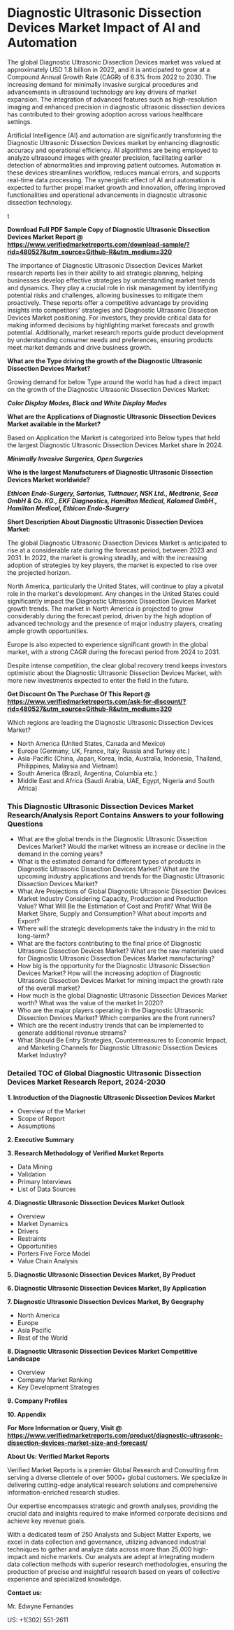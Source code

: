 <meta name="title" content="Global Diagnostic Ultrasonic Dissection Devices Market Impact of AI and Automation"><meta name="description" content="The global Diagnostic Ultrasonic Dissection Devices market was valued at approximately USD 1.8 billion in 2022, and it is anticipated to grow at a Compound Annual Grow"><meta name="title" content="Diagnostic Ultrasonic Dissection Devices Market Size, Share, Scope, Trends, Growth, Opportunities, Analysis, Forecast"><h1>Diagnostic Ultrasonic Dissection Devices Market Impact of AI and Automation</h1><p>The global Diagnostic Ultrasonic Dissection Devices market was valued at approximately USD 1.8 billion in 2022, and it is anticipated to grow at a Compound Annual Growth Rate (CAGR) of 6.3% from 2022 to 2030. The increasing demand for minimally invasive surgical procedures and advancements in ultrasound technology are key drivers of market expansion. The integration of advanced features such as high-resolution imaging and enhanced precision in diagnostic ultrasonic dissection devices has contributed to their growing adoption across various healthcare settings.</p><p>Artificial Intelligence (AI) and automation are significantly transforming the Diagnostic Ultrasonic Dissection Devices market by enhancing diagnostic accuracy and operational efficiency. AI algorithms are being employed to analyze ultrasound images with greater precision, facilitating earlier detection of abnormalities and improving patient outcomes. Automation in these devices streamlines workflow, reduces manual errors, and supports real-time data processing. The synergistic effect of AI and automation is expected to further propel market growth and innovation, offering improved functionalities and operational advancements in diagnostic ultrasonic dissection technology.</p>t</p><p id="" class=""><strong>Download Full PDF Sample Copy of Diagnostic Ultrasonic Dissection Devices Market Report @ <a href="https://www.verifiedmarketreports.com/download-sample/?rid=480527&utm_source=Github-R&utm_medium=320" target="_blank">https://www.verifiedmarketreports.com/download-sample/?rid=480527&utm_source=Github-R&utm_medium=320</a></strong></p><p>The importance of&nbsp;Diagnostic Ultrasonic Dissection Devices Market research reports lies in their ability to aid strategic planning, helping businesses develop effective strategies by understanding market trends and dynamics. They play a crucial role in risk management by identifying potential risks and challenges, allowing businesses to mitigate them proactively. These reports offer a competitive advantage by providing insights into competitors' strategies and Diagnostic Ultrasonic Dissection Devices Market positioning. For investors, they provide critical data for making informed decisions by highlighting market forecasts and growth potential. Additionally, market research reports guide product development by understanding consumer needs and preferences, ensuring products meet market demands and drive business growth.</p><p><strong>What are the&nbsp;Type driving the growth of the Diagnostic Ultrasonic Dissection Devices Market?</strong></p><p id="" class="">Growing demand for below Type around the world has had a direct impact on the growth of the Diagnostic Ultrasonic Dissection Devices Market:</p><em><strong>Color Display Modes, Black and White Display Modes</strong></em></p><strong>What are the&nbsp;Applications&nbsp;of Diagnostic Ultrasonic Dissection Devices Market available in the Market?</strong></p><p id="" class="">Based on Application the Market is categorized into Below types that held the largest Diagnostic Ultrasonic Dissection Devices Market share In 2024.</p><em><strong>Minimally Invasive Surgeries, Open Surgeries</strong></em></p><strong>Who is the largest Manufacturers of Diagnostic Ultrasonic Dissection Devices Market worldwide?</strong></p><p><em><strong>Ethicon Endo-Surgery, Sartorius, Tuttnauer, NSK Ltd., Medtronic, Seca GmbH & Co. KG., EKF Diagnostics, Hamilton Medical, Kalamed GmbH., Hamilton Medical, Ethicon Endo-Surgery</strong></em></p><p id="" class=""><strong>Short Description About Diagnostic Ultrasonic Dissection Devices Market:</strong></p><p>The global Diagnostic Ultrasonic Dissection Devices Market is anticipated to rise at a considerable rate during the forecast period, between 2023 and 2031. In 2022, the market is growing steadily, and with the increasing adoption of strategies by key players, the market is expected to rise over the projected horizon.</p><p>North America, particularly the United States, will continue to play a pivotal role in the market's development. Any changes in the United States could significantly impact the Diagnostic Ultrasonic Dissection Devices Market growth trends. The market in North America is projected to grow considerably during the forecast period, driven by the high adoption of advanced technology and the presence of major industry players, creating ample growth opportunities.</p><p>Europe is also expected to experience significant growth in the global market, with a strong CAGR during the forecast period from 2024 to 2031.</p><p>Despite intense competition, the clear global recovery trend keeps investors optimistic about the Diagnostic Ultrasonic Dissection Devices Market, with more new investments expected to enter the field in the future.</p><p id="" class=""><strong>Get Discount On The Purchase Of This Report @ <a href="https://www.verifiedmarketreports.com/ask-for-discount/?rid=480527&utm_source=Github-R&utm_medium=320" target="_blank">https://www.verifiedmarketreports.com/ask-for-discount/?rid=480527&utm_source=Github-R&utm_medium=320</a></strong></p>Which regions are leading the Diagnostic Ultrasonic Dissection Devices Market?</p><ul><li>North America (United States, Canada and Mexico)</li><li>Europe (Germany, UK, France, Italy, Russia and Turkey etc.)</li><li>Asia-Pacific (China, Japan, Korea, India, Australia, Indonesia, Thailand, Philippines, Malaysia and Vietnam)</li><li>South America (Brazil, Argentina, Columbia etc.)</li><li>Middle East and Africa (Saudi Arabia, UAE, Egypt, Nigeria and South Africa)</li></ul><h3 id="" class="">This Diagnostic Ultrasonic Dissection Devices Market Research/Analysis Report Contains Answers to your following Questions</h3><ul><li>What are the global trends in the Diagnostic Ultrasonic Dissection Devices Market? Would the market witness an increase or decline in the demand in the coming years?</li><li>What is the estimated demand for different types of products in Diagnostic Ultrasonic Dissection Devices Market? What are the upcoming industry applications and trends for the Diagnostic Ultrasonic Dissection Devices Market?</li><li>What Are Projections of Global Diagnostic Ultrasonic Dissection Devices Market Industry Considering Capacity, Production and Production Value? What Will Be the Estimation of Cost and Profit? What Will Be Market Share, Supply and Consumption? What about imports and Export?</li><li>Where will the strategic developments take the industry in the mid to long-term?</li><li>What are the factors contributing to the final price of Diagnostic Ultrasonic Dissection Devices Market? What are the raw materials used for Diagnostic Ultrasonic Dissection Devices Market manufacturing?</li><li>How big is the opportunity for the Diagnostic Ultrasonic Dissection Devices Market? How will the increasing adoption of Diagnostic Ultrasonic Dissection Devices Market for mining impact the growth rate of the overall market?</li><li>How much is the global Diagnostic Ultrasonic Dissection Devices Market worth? What was the value of the market In 2020?</li><li>Who are the major players operating in the Diagnostic Ultrasonic Dissection Devices Market? Which companies are the front runners?</li><li>Which are the recent industry trends that can be implemented to generate additional revenue streams?</li><li>What Should Be Entry Strategies, Countermeasures to Economic Impact, and Marketing Channels for Diagnostic Ultrasonic Dissection Devices Market Industry?</li></ul><h3 id="" class="">Detailed TOC of Global Diagnostic Ultrasonic Dissection Devices Market Research Report, 2024-2030</h3><p id="" class=""><strong>1. Introduction of the Diagnostic Ultrasonic Dissection Devices Market</strong></p><ul><li>Overview of the Market</li><li>Scope of Report</li><li>Assumptions</li></ul><p id="" class=""><strong>2. Executive Summary</strong></p><p id="" class=""><strong>3. Research Methodology of Verified Market Reports</strong></p><ul><li>Data Mining</li><li>Validation</li><li>Primary Interviews</li><li>List of Data Sources</li></ul><p id="" class=""><strong>4. Diagnostic Ultrasonic Dissection Devices Market Outlook</strong></p><ul><li>Overview</li><li>Market Dynamics</li><li>Drivers</li><li>Restraints</li><li>Opportunities</li><li>Porters Five Force Model</li><li>Value Chain Analysis</li></ul><p id="" class=""><strong>5. Diagnostic Ultrasonic Dissection Devices Market, By Product</strong></p><p id="" class=""><strong>6. Diagnostic Ultrasonic Dissection Devices Market, By Application</strong></p><p id="" class=""><strong>7. Diagnostic Ultrasonic Dissection Devices Market, By Geography</strong></p><ul><li>North America</li><li>Europe</li><li>Asia Pacific</li><li>Rest of the World</li></ul><p id="" class=""><strong>8. Diagnostic Ultrasonic Dissection Devices Market Competitive Landscape</strong></p><ul><li>Overview</li><li>Company Market Ranking</li><li>Key Development Strategies</li></ul><p id="" class=""><strong>9. Company Profiles</strong></p><p id="" class=""><strong>10. Appendix</strong></p><p id="" class=""><strong>For More Information or Query, Visit @ <a href="https://www.verifiedmarketreports.com/product/diagnostic-ultrasonic-dissection-devices-market-size-and-forecast/" target="_blank">https://www.verifiedmarketreports.com/product/diagnostic-ultrasonic-dissection-devices-market-size-and-forecast/</a></strong></p><p id="" class=""><strong>About Us: Verified Market Reports</strong></p><p id="" class="">Verified Market Reports is a premier Global Research and Consulting firm serving a diverse clientele of over 5000+ global customers. We specialize in delivering cutting-edge analytical research solutions and comprehensive information-enriched research studies.</p><p id="" class="">Our expertise encompasses strategic and growth analyses, providing the crucial data and insights required to make informed corporate decisions and achieve key revenue goals.</p><p id="" class="">With a dedicated team of 250 Analysts and Subject Matter Experts, we excel in data collection and governance, utilizing advanced industrial techniques to gather and analyze data across more than 25,000 high-impact and niche markets. Our analysts are adept at integrating modern data collection methods with superior research methodologies, ensuring the production of precise and insightful research based on years of collective experience and specialized knowledge.</p><p id="" class=""><strong>Contact us:</strong></p><p id="" class="">Mr. Edwyne Fernandes</p><p id="" class="">US: +1(302) 551-2611</p>